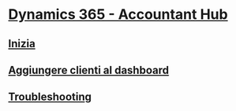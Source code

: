 # [Dynamics 365 - Accountant Hub](index.md)
## [Inizia](get-started.md)
## [Aggiungere clienti al dashboard](add-client.md)
## [Troubleshooting](troubleshooting.md)
